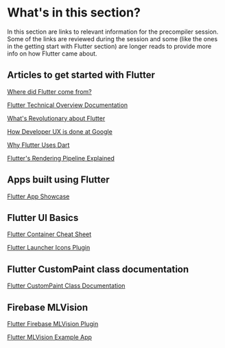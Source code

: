 # What's in this section?

In this section are links to relevant information for the precompiler session. Some of the links are reviewed during the session and some (like the ones in the getting start with Flutter section) are longer reads to provide more info on how Flutter came about.

## Articles to get started with Flutter

<a href="https://arstechnica.com/gadgets/2015/05/googles-dart-language-on-android-aims-for-java-free-120-fps-apps/">Where did Flutter come from?</a>

<a href="https://flutter.dev/docs/resources/technical-overview">Flutter Technical Overview Documentation</a>

<a href="https://hackernoon.com/whats-revolutionary-about-flutter-946915b09514">What's Revolutionary about Flutter</a>

<a href="https://medium.com/google-design/how-i-do-developer-ux-at-google-b21646c2c4df">How Developer UX is done at Google</a>

<a href="https://hackernoon.com/why-flutter-uses-dart-dd635a054ebf">Why Flutter Uses Dart</a>

<a href="http://from.flipboard.com/@DonWard5f87?url=https%3A%2F%2Fwww.youtube.com%2Fwatch%3Fv%3DUUfXWzp0-DU%26feature%3Dyoutu.be&v=w7GViJy8cc1j2O9FOs60xuOPjQ4iBlhTmJ2l3u53pLkAAAFvGko0tQ">Flutter's Rendering Pipeline Explained</a>

## Apps built using Flutter

<a href="https://flutter.dev/showcase">Flutter App Showcase</a>

## Flutter UI Basics

<a href="https://medium.com/jlouage/container-de5b0d3ad184">Flutter Container Cheat Sheet</a>

<a href="https://pub.dev/packages/flutter_launcher_icons">Flutter Launcher Icons Plugin</a>

## Flutter CustomPaint class documentation

<a href="https://api.flutter.dev/flutter/widgets/CustomPaint-class.html">Flutter CustomPaint Class Documentation</a>

## Firebase MLVision

<a href="https://pub.dev/packages/firebase_ml_vision">Flutter Firebase MLVision Plugin</a>

<a href="https://github.com/FirebaseExtended/flutterfire/tree/master/packages/firebase_ml_vision/example">Flutter MLVision Example App</a>

